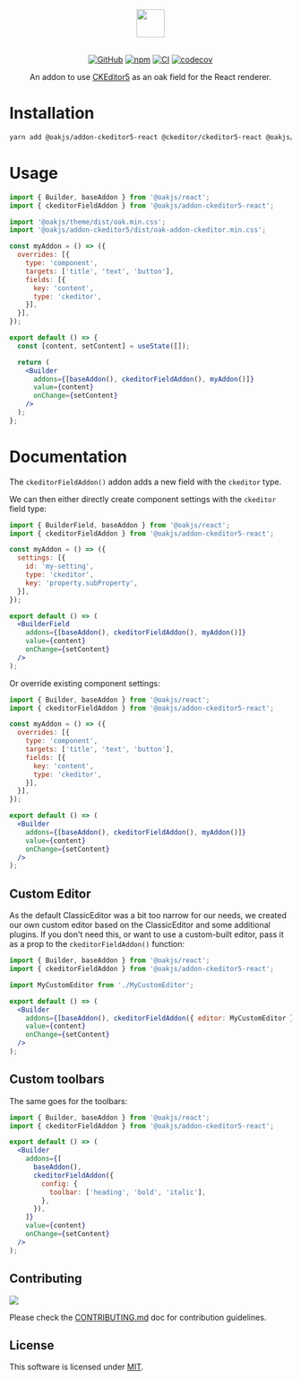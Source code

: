 <div align="center">

<picture>
  <source media="(prefers-color-scheme: dark)" srcset="https://cdn.junipero.design/images/oak-logo-light.svg" />
  <img src="https://cdn.junipero.design/images/oak-logo.svg" height="50" />
</picture>

<br />
<br />

[![GitHub](https://img.shields.io/github/license/p3ol/oak.svg)](https://github.com/p3ol/oak)
[![npm](https://img.shields.io/npm/v/@oakjs/addon-remirror.svg)](https://www.npmjs.com/package/@oakjs/addon-remirror)
[![CI](https://github.com/p3ol/oak/actions/workflows/ci.yml/badge.svg)](https://github.com/p3ol/oak/actions/workflows/ci.yml)
[![codecov](https://codecov.io/gh/p3ol/oak/branch/master/graph/badge.svg)](https://codecov.io/gh/p3ol/oak)

An addon to use [CKEditor5](https://ckeditor.com) as an oak field for the React renderer.</p>

</div>

# Installation

```sh
yarn add @oakjs/addon-ckeditor5-react @ckeditor/ckeditor5-react @oakjs/ckeditor5-build-custom
```

# Usage

```jsx
import { Builder, baseAddon } from '@oakjs/react';
import { ckeditorFieldAddon } from '@oakjs/addon-ckeditor5-react';

import '@oakjs/theme/dist/oak.min.css';
import '@oakjs/addon-ckeditor5/dist/oak-addon-ckeditor.min.css';

const myAddon = () => ({
  overrides: [{
    type: 'component',
    targets: ['title', 'text', 'button'],
    fields: [{
      key: 'content',
      type: 'ckeditor',
    }],
  }],
});

export default () => {
  const [content, setContent] = useState([]);

  return (
    <Builder
      addons={[baseAddon(), ckeditorFieldAddon(), myAddon()]}
      value={content}
      onChange={setContent}
    />
  );
};
```

# Documentation

The `ckeditorFieldAddon()` addon adds a new field with the `ckeditor` type.

We can then either directly create component settings with the `ckeditor` field type:

```jsx
import { BuilderField, baseAddon } from '@oakjs/react';
import { ckeditorFieldAddon } from '@oakjs/addon-ckeditor5-react';

const myAddon = () => ({
  settings: [{
    id: 'my-setting',
    type: 'ckeditor',
    key: 'property.subProperty',
  }],
});

export default () => (
  <BuilderField
    addons={[baseAddon(), ckeditorFieldAddon(), myAddon()]}
    value={content}
    onChange={setContent}
  />
);
```

Or override existing component settings:

```jsx
import { Builder, baseAddon } from '@oakjs/react';
import { ckeditorFieldAddon } from '@oakjs/addon-ckeditor5-react';

const myAddon = () => ({
  overrides: [{
    type: 'component',
    targets: ['title', 'text', 'button'],
    fields: [{
      key: 'content',
      type: 'ckeditor',
    }],
  }],
});

export default () => (
  <Builder
    addons={[baseAddon(), ckeditorFieldAddon(), myAddon()]}
    value={content}
    onChange={setContent}
  />
);
```

## Custom Editor

As the default ClassicEditor was a bit too narrow for our needs, we created our own custom editor based on the ClassicEditor and some additional plugins.
If you don't need this, or want to use a custom-built editor, pass it as a prop to the `ckeditorFieldAddon()` function:

```jsx
import { Builder, baseAddon } from '@oakjs/react';
import { ckeditorFieldAddon } from '@oakjs/addon-ckeditor5-react';

import MyCustomEditor from './MyCustomEditor';

export default () => (
  <Builder
    addons={[baseAddon(), ckeditorFieldAddon({ editor: MyCustomEditor })]}
    value={content}
    onChange={setContent}
  />
);
```

## Custom toolbars

The same goes for the toolbars:

```jsx
import { Builder, baseAddon } from '@oakjs/react';
import { ckeditorFieldAddon } from '@oakjs/addon-ckeditor5-react';

export default () => (
  <Builder
    addons={[
      baseAddon(),
      ckeditorFieldAddon({
        config: {
          toolbar: ['heading', 'bold', 'italic'],
        },
      }),
    ]}
    value={content}
    onChange={setContent}
  />
);
```

## Contributing

[![](https://contrib.rocks/image?repo=p3ol/oak)](https://github.com/p3ol/oak/graphs/contributors)

Please check the [CONTRIBUTING.md](https://github.com/p3ol/oak/blob/master/CONTRIBUTING.md) doc for contribution guidelines.


## License

This software is licensed under [MIT](https://github.com/p3ol/oak/blob/master/LICENSE).

